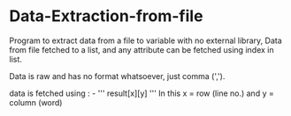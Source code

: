 # Data-Extraction-from-file
Program to extract data from a file to variable with no external library, Data from file fetched to a list, and any attribute can be fetched using index in list.

Data is raw and has no format whatsoever, just comma (',').


data is fetched using : - 
'''
result[x][y]
'''
In this x = row (line no.) 
and y = column (word)
